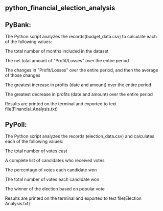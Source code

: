 ## python_financial_election_analysis

## PyBank:
 The Python script  analyzes the records(budget_data.csv) to calculate each of the following values:

The total number of months included in the dataset

The net total amount of "Profit/Losses" over the entire period

The changes in "Profit/Losses" over the entire period, and then the average of those changes

The greatest increase in profits (date and amount) over the entire period

The greatest decrease in profits (date and amount) over the entire period

Results are printed on the terminal and exported to text file(Financial_Analysis.txt)


## PyPoll:
 The Python script  analyzes the records (election_data.csv) and calculates each of the following values:

The total number of votes cast

A complete list of candidates who received votes




The percentage of votes each candidate won

The total number of votes each candidate won

The winner of the election based on popular vote

Results are printed on the terminal and exported to text file(Election Analysis.txt)
